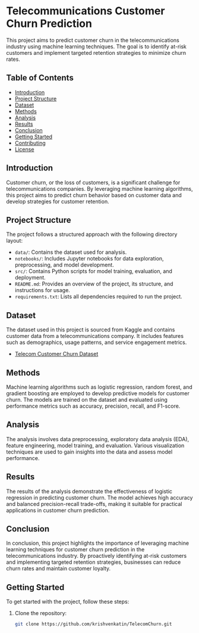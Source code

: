 # Telecommunications Customer Churn Prediction

This project aims to predict customer churn in the telecommunications industry using machine learning techniques. The goal is to identify at-risk customers and implement targeted retention strategies to minimize churn rates.

## Table of Contents

- [Introduction](#introduction)
- [Project Structure](#project-structure)
- [Dataset](#dataset)
- [Methods](#methods)
- [Analysis](#analysis)
- [Results](#results)
- [Conclusion](#conclusion)
- [Getting Started](#getting-started)
- [Contributing](#contributing)
- [License](#license)

## Introduction

Customer churn, or the loss of customers, is a significant challenge for telecommunications companies. By leveraging machine learning algorithms, this project aims to predict churn behavior based on customer data and develop strategies for customer retention.

## Project Structure

The project follows a structured approach with the following directory layout:

- `data/`: Contains the dataset used for analysis.
- `notebooks/`: Includes Jupyter notebooks for data exploration, preprocessing, and model development.
- `src/`: Contains Python scripts for model training, evaluation, and deployment.
- `README.md`: Provides an overview of the project, its structure, and instructions for usage.
- `requirements.txt`: Lists all dependencies required to run the project.

## Dataset

The dataset used in this project is sourced from Kaggle and contains customer data from a telecommunications company. It includes features such as demographics, usage patterns, and service engagement metrics.

- [Telecom Customer Churn Dataset](https://www.kaggle.com/datasets/blastchar/telco-customer-churn)

## Methods

Machine learning algorithms such as logistic regression, random forest, and gradient boosting are employed to develop predictive models for customer churn. The models are trained on the dataset and evaluated using performance metrics such as accuracy, precision, recall, and F1-score.

## Analysis

The analysis involves data preprocessing, exploratory data analysis (EDA), feature engineering, model training, and evaluation. Various visualization techniques are used to gain insights into the data and assess model performance.

## Results

The results of the analysis demonstrate the effectiveness of logistic regression in predicting customer churn. The model achieves high accuracy and balanced precision-recall trade-offs, making it suitable for practical applications in customer churn prediction.

## Conclusion

In conclusion, this project highlights the importance of leveraging machine learning techniques for customer churn prediction in the telecommunications industry. By proactively identifying at-risk customers and implementing targeted retention strategies, businesses can reduce churn rates and maintain customer loyalty.

## Getting Started

To get started with the project, follow these steps:

1. Clone the repository:

   ```bash
   git clone https://github.com/krishvenkatin/TelecomChurn.git

 
